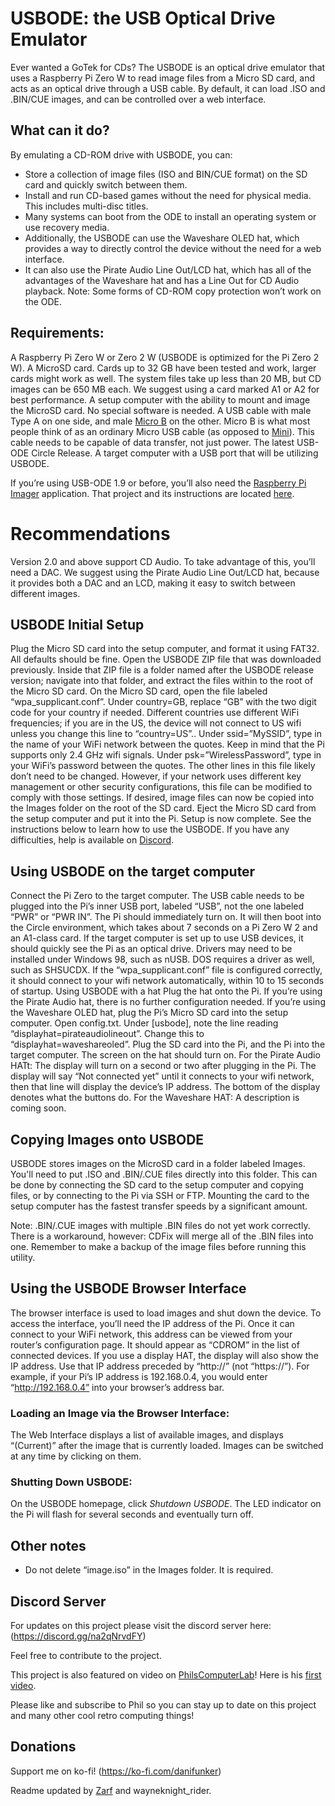# USBODE: the USB Optical Drive Emulator
Ever wanted a GoTek for CDs? The USBODE is an optical drive emulator that uses a Raspberry Pi Zero W to read image files from a Micro SD card, and acts as an optical drive through a USB cable. By default, it can load .ISO and .BIN/CUE images, and can be controlled over a web interface.

## What can it do?
By emulating a CD-ROM drive with USBODE, you can:
- Store a collection of image files (ISO and BIN/CUE format) on the SD card and quickly switch between them.
- Install and run CD-based games without the need for physical media. This includes multi-disc titles.
- Many systems can boot from the ODE to install an operating system or use recovery media.
- Additionally, the USBODE can use the Waveshare OLED hat, which provides a way to directly control the device without the need for a web interface.
- It can also use the Pirate Audio Line Out/LCD hat, which has all of the advantages of the Waveshare hat and has a Line Out for CD Audio playback.
Note: Some forms of CD-ROM copy protection won’t work on the ODE.

## Requirements:
A Raspberry Pi Zero W or Zero 2 W (USBODE is optimized for the Pi Zero 2 W).
A MicroSD card. Cards up to 32 GB have been tested and work, larger cards might work as well. The system files take up less than 20 MB, but CD images can be 650 MB each. We suggest using a card marked A1 or A2 for best performance.
A setup computer with the ability to mount and image the MicroSD card. No special software is needed.
A USB cable with male Type A on one side, and male [Micro B](https://en.wikipedia.org/wiki/USB_hardware#/media/File:MicroB_USB_Plug.jpg) on the other. Micro B is what most people think of as an ordinary Micro USB cable (as opposed to [Mini](https://en.wikipedia.org/wiki/USB_hardware#/media/File:Cable_Mini_USB.jpg)). This cable needs to be capable of data transfer, not just power.
The latest USB-ODE Circle Release.
A target computer with a USB port that will be utilizing USBODE.

If you’re using USB-ODE 1.9 or before, you’ll also need the [Raspberry Pi Imager](https://www.raspberrypi.com/software/) application. That project and its instructions are located [here](https://github.com/danifunker/usbode/releases).

# Recommendations
Version 2.0 and above support CD Audio. To take advantage of this, you’ll need a DAC. We suggest using the Pirate Audio Line Out/LCD hat, because it provides both a DAC and an LCD, making it easy to switch between different images.

## USBODE Initial Setup
Plug the Micro SD card into the setup computer, and format it using FAT32. All defaults should be fine.
Open the USBODE ZIP file that was downloaded previously. Inside that ZIP file is a folder named after the USBODE release version; navigate into that folder, and extract the files within to the root of the Micro SD card.
On the Micro SD card, open the file labeled “wpa_supplicant.conf”.
Under country=GB, replace “GB” with the two digit code for your country if needed. Different countries use different WiFi frequencies; if you are in the US, the device will not connect to US wifi unless you change this line to “country=US”..
Under ssid=”MySSID”, type in the name of your WiFi network between the quotes. Keep in mind that the Pi supports only 2.4 GHz wifi signals.
Under psk=”WirelessPassword”, type in your WiFi’s password between the quotes.
The other lines in this file likely don’t need to be changed. However, if your network uses different key management or other security configurations, this file can be modified to comply with those settings.
If desired, image files can now be copied into the Images folder on the root of the SD card.
Eject the Micro SD card from the setup computer and put it into the Pi.
Setup is now complete. See the instructions below to learn how to use the USBODE. If you have any difficulties, help is available on [Discord](https://discord.gg/na2qNrvdFY).

## Using USBODE on the target computer
Connect the Pi Zero to the target computer. The USB cable needs to be plugged into the Pi’s inner USB port, labeled “USB”, not the one labeled “PWR” or “PWR IN”.
The Pi should immediately turn on. It will then boot into the Circle environment, which takes about 7 seconds on a Pi Zero W 2 and an A1-class card. If the target computer is set up to use USB devices, it should quickly see the Pi as an optical drive. Drivers may need to be installed under Windows 98, such as nUSB. DOS requires a driver as well, such as SHSUCDX. If the “wpa_supplicant.conf” file is configured correctly, it should connect to your wifi network automatically, within 10 to 15 seconds of startup.
Using USBODE with a hat
Plug the hat onto the Pi.
If you’re using the Pirate Audio hat, there is no further configuration needed. If you’re using the Waveshare OLED hat, plug the Pi’s Micro SD card into the setup computer. Open config.txt. Under [usbode], note the line reading “displayhat=pirateaudiolineout”. Change this to “displayhat=waveshareoled”.
Plug the SD card into the Pi, and the Pi into the target computer. The screen on the hat should turn on.
For the Pirate Audio HATt: The display will turn on a second or two after plugging in the Pi. The display will say “Not connected yet” until it connects to your wifi network, then that line will display the device’s IP address. The bottom of the display denotes what the buttons do.
For the Waveshare HAT: A description is coming soon.

## Copying Images onto USBODE
USBODE stores images on the MicroSD card in a folder labeled Images. You'll need to put .ISO and .BIN/.CUE files directly into this folder. This can be done by connecting the SD card to the setup computer and copying files, or by connecting to the Pi via SSH or FTP. Mounting the card to the setup computer has the fastest transfer speeds by a significant amount.

Note: .BIN/.CUE images with multiple .BIN files do not yet work correctly. There is a workaround, however: CDFix will merge all of the .BIN files into one. Remember to make a backup of the image files before running this utility.

## Using the USBODE Browser Interface
The browser interface is used to load images and shut down the device. To access the interface, you’ll need the IP address of the Pi. Once it can connect to your WiFi network, this address can be viewed from your router’s configuration page. It should appear as “CDROM” in the list of connected devices. If you use a display HAT, the display will also show the IP address. Use that IP address preceded by “http://” (not “https://”). For example, if your Pi’s IP address is 192.168.0.4, you would enter “http://192.168.0.4” into your browser’s address bar.

### Loading an Image via the Browser Interface:
The Web Interface displays a list of available images, and displays “(Current)” after the image that is currently loaded. Images can be switched at any time by clicking on them.

### Shutting Down USBODE:
On the USBODE homepage, click _Shutdown USBODE_. The LED indicator on the Pi will flash for several seconds and eventually turn off.

## Other notes
- Do not delete “image.iso” in the Images folder. It is required.

## Discord Server
For updates on this project please visit the discord server here: (https://discord.gg/na2qNrvdFY)

Feel free to contribute to the project.

This project is also featured on video on [PhilsComputerLab](https://www.youtube.com/channel/UCj9IJ2QvygoBJKSOnUgXIRA)!
Here is his [first video](https://www.youtube.com/watch?v=Is3ULD0ZXnI).

Please like and subscribe to Phil so you can stay up to date on this project and many other cool retro computing things!

## Donations
Support me on ko-fi!
(https://ko-fi.com/danifunker)

Readme updated by [Zarf](https://github.com/Zarf-42) and wayneknight_rider.
